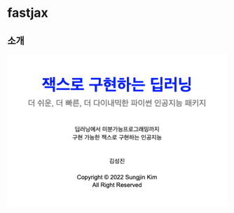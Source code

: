 # fastjax

## 소개
![소개 - 잭스로 구현하는 딥러닝](https://github.com/jskDr/fastjax/blob/dec4e3d1ef6f89da7f927d4720e27309e5e1222f/jax_image.png)
